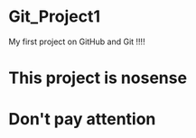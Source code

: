 # Git_Project1
My first project on GitHub and Git !!!!
# This project is nosense
# Don't pay attention
